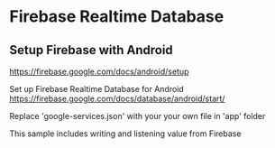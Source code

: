# Firebase Realtime Database


## Setup Firebase with Android
https://firebase.google.com/docs/android/setup

Set up Firebase Realtime Database for Android
https://firebase.google.com/docs/database/android/start/


Replace 'google-services.json' with your your own file in 'app' folder


This sample includes writing and listening value from Firebase
